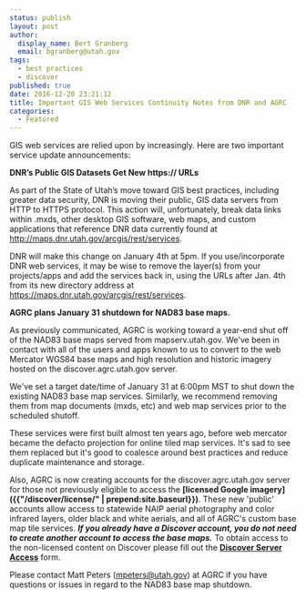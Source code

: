 ```yaml
---
status: publish
layout: post
author:
  display_name: Bert Granberg
  email: bgranberg@utah.gov
tags:
  - best practices
  - discover
published: true
date: 2016-12-20 23:21:12
title: Important GIS Web Services Continuity Notes from DNR and AGRC
categories:
  - Featured
---
```


GIS web services are relied upon by increasingly. Here are two important service update announcements:

**DNR’s Public GIS Datasets Get New https:// URLs**

As part of the State of Utah’s move toward GIS best practices, including greater data security, DNR is moving their public, GIS data servers from HTTP to HTTPS protocol.  This action will, unfortunately, break data links within .mxds, other desktop GIS software, web maps, and custom applications that reference DNR data currently found at http://maps.dnr.utah.gov/arcgis/rest/services.

DNR will make this change on January 4th at 5pm.  If you use/incorporate DNR web services, it may be wise to remove the layer(s) from your projects/apps and add the services back in, using the URLs after Jan. 4th from its new directory address at https://maps.dnr.utah.gov/arcgis/rest/services.

**AGRC plans January 31 shutdown for NAD83 base maps.**

As previously communicated, AGRC is working toward a year-end shut off of the NAD83 base maps served from mapserv.utah.gov. We've been in contact with all of the users and apps known to us to convert to the web Mercator WGS84 base maps and high resolution and historic imagery hosted on the discover.agrc.utah.gov server.

We've set a target date/time of January 31 at 6:00pm MST to shut down the existing NAD83 base map services. Similarly, we recommend removing them from map documents (mxds, etc) and web map services prior to the scheduled shutoff.

These services were first built almost ten years ago, before web mercator became the defacto projection for online tiled map services. It's sad to see them replaced but it's good to coalesce around best practices and reduce duplicate maintenance and storage.

Also, AGRC is now creating accounts for the discover.agrc.utah.gov server for those not previously eligible to access the **[licensed Google imagery]({{"/discover/license/" | prepend:site.baseurl}})**. These new 'public' accounts allow access to statewide NAIP aerial photography and color infrared layers, older black and white aerials, and all of AGRC's custom base map tile services. ***If you already have a Discover account, you do not need to create another account to access the base maps.*** To obtain access to the non-licensed content on Discover please fill out the **[Discover Server Access](https://docs.google.com/a/utah.gov/forms/d/e/1FAIpQLScvASb37-R9WeFHNUsbIYEcVzQ_ceT__G4PZUaCx_xZxTuEpA/viewform)** form.

Please contact Matt Peters ([mpeters@utah.gov](mailto:mpeters@utah.gov)) at AGRC if you have questions or issues in regard to the NAD83 base map shutdown.
